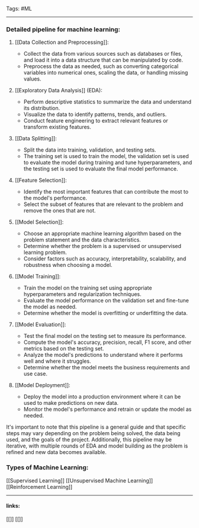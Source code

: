 Tags: #ML 

------------------------------------------

### Detailed pipeline for machine learning:


1.  [[Data Collection and Preprocessing]]:
    
    -   Collect the data from various sources such as databases or files, and load it into a data structure that can be manipulated by code.
    -   Preprocess the data as needed, such as converting categorical variables into numerical ones, scaling the data, or handling missing values.
2.  [[Exploratory Data Analysis]] (EDA):
    
    -   Perform descriptive statistics to summarize the data and understand its distribution.
    -   Visualize the data to identify patterns, trends, and outliers.
    -   Conduct feature engineering to extract relevant features or transform existing features.
3.  [[Data Splitting]]:
    
    -   Split the data into training, validation, and testing sets.
    -   The training set is used to train the model, the validation set is used to evaluate the model during training and tune hyperparameters, and the testing set is used to evaluate the final model performance.
4.  [[Feature Selection]]:
    
    -   Identify the most important features that can contribute the most to the model's performance.
    -   Select the subset of features that are relevant to the problem and remove the ones that are not.
5.  [[Model Selection]]:
    
    -   Choose an appropriate machine learning algorithm based on the problem statement and the data characteristics.
    -   Determine whether the problem is a supervised or unsupervised learning problem.
    -   Consider factors such as accuracy, interpretability, scalability, and robustness when choosing a model.
6.  [[Model Training]]:
    
    -   Train the model on the training set using appropriate hyperparameters and regularization techniques.
    -   Evaluate the model performance on the validation set and fine-tune the model as needed.
    -   Determine whether the model is overfitting or underfitting the data.
7.  [[Model Evaluation]]:
    
    -   Test the final model on the testing set to measure its performance.
    -   Compute the model's accuracy, precision, recall, F1 score, and other metrics based on the testing set.
    -   Analyze the model's predictions to understand where it performs well and where it struggles.
    -   Determine whether the model meets the business requirements and use case.
8.  [[Model Deployment]]:
    
    -   Deploy the model into a production environment where it can be used to make predictions on new data.
    -   Monitor the model's performance and retrain or update the model as needed.

It's important to note that this pipeline is a general guide and that specific steps may vary depending on the problem being solved, the data being used, and the goals of the project. Additionally, this pipeline may be iterative, with multiple rounds of EDA and model building as the problem is refined and new data becomes available.

### Types of Machine Learning: 
[[Supervised Learning]]
[[Unsupervised Machine Learning]]
[[Reinforcement Learning]]



---------------------
#### links:
[[]]
[[]]
